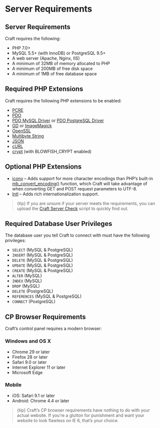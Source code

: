 Server Requirements
===================

## Server Requirements

Craft requires the following:

* PHP 7.0+
* MySQL 5.5+ (with InnoDB) or PostgreSQL 9.5+
* A web server (Apache, Nginx, IIS)
* A minimum of 32MB of memory allocated to PHP
* A minimum of 200MB of free disk space
* A minimum of 1MB of free database space

## Required PHP Extensions

Craft requires the following PHP extensions to be enabled:

* [PCRE](http://php.net/manual/en/book.pcre.php)
* [PDO](http://php.net/manual/en/book.pdo.php)
* [PDO MySQL Driver](http://php.net/manual/en/ref.pdo-mysql.php) or [PDO PostgreSQL Driver](http://php.net/manual/en/ref.pdo-pgsql.php)
* [GD](http://php.net/manual/en/book.image.php) or [ImageMagick](http://php.net/manual/en/book.imagick.php)
* [OpenSSL](http://php.net/manual/en/book.openssl.php)
* [Multibyte String](http://php.net/manual/en/book.mbstring.php)
* [JSON](https://php.net/manual/en/book.json.php)
* [cURL](http://us1.php.net/manual/en/book.curl.php)
* [crypt](http://us1.php.net/manual/en/function.crypt.php) (with BLOWFISH_CRYPT enabled)

## Optional PHP Extensions

* [iconv](http://us1.php.net/manual/en/book.iconv.php) – Adds support for more character encodings than PHP’s built-in [mb_convert_encoding()](http://php.net/manual/en/function.mb-convert-encoding.php) function, which Craft will take advantage of when converting GET and POST request parameters to UTF-8.
* [Intl](http://php.net/manual/en/book.intl.php) – Adds rich internationalization support.

> {tip} If you are unsure if your server meets the requirements, you can upload the [Craft Server Check](https://github.com/craftcms/server-check) script to quickly find out.

## Required Database User Privileges

The database user you tell Craft to connect with must have the following privileges:

* `SELECT`     (MySQL & PostgreSQL)
* `INSERT`     (MySQL & PostgreSQL)
* `DELETE`     (MySQL & PostgreSQL)
* `UPDATE`     (MySQL & PostgreSQL)
* `CREATE`     (MySQL & PostgreSQL)
* `ALTER`      (MySQL)
* `INDEX`      (MySQL)
* `DROP`       (MySQL)
* `DELETE`     (PostgreSQL)
* `REFERENCES` (MySQL & PostgreSQL)
* `CONNECT`    (PostgreSQL)

## CP Browser Requirements

Craft’s control panel requires a modern browser:

### Windows and OS X

* Chrome 29 or later
* Firefox 28 or later
* Safari 9.0 or later
* Internet Explorer 11 or later
* Microsoft Edge

### Mobile

* iOS: Safari 9.1 or later
* Android: Chrome 4.4 or later

> {tip} Craft’s CP browser requirements have nothing to do with your actual website. If you’re a glutton for punishment and want your website to look flawless on IE 6, that’s your choice.
